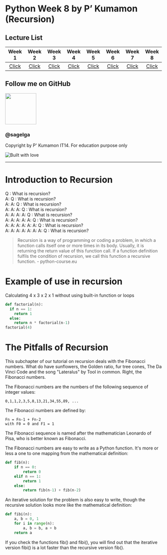 # Python Week 8 by P’ Kumamon (Recursion)

## Lecture List

|Week 1|Week 2|Week 3|Week 4|Week 5|Week 6|Week 7|Week 8|
|:-:|:-:|:-:|:-:|:-:|:-:|:-:|:-:|
|[Click](https://github.com/sagelga/PreProgramming-60/blob/master/Lecture%20Cheat%20Sheet/Week%201%20-%20IO.md)|[Click](https://github.com/sagelga/PreProgramming-60/blob/master/Lecture%20Cheat%20Sheet/Week%202%20-%20Functions.md)|[Click](https://github.com/sagelga/PreProgramming-60/blob/master/Lecture%20Cheat%20Sheet/Week%203%20-%20Strings.md)|[Click](https://github.com/sagelga/PreProgramming-60/blob/master/Lecture%20Cheat%20Sheet/Week%204%20-%20Condition.md)|[Click](https://github.com/sagelga/PreProgramming-60/blob/master/Lecture%20Cheat%20Sheet/Week%205%20-%20Loops.md)|[Click](https://github.com/sagelga/PreProgramming-60/blob/master/Lecture%20Cheat%20Sheet/Week%206%20-%20Lists%20%2B%20Tuples.md)|[Click](https://github.com/sagelga/PreProgramming-60/blob/master/Lecture%20Cheat%20Sheet/Week%207%20-%20Dictionary.md)|[Click](https://github.com/sagelga/PreProgramming-60/blob/master/Lecture%20Cheat%20Sheet/Week%208%20-%20Recursion.md)|

## Follow me on GitHub
<a href="https://github.com/sagelga"><img src="https://avatars0.githubusercontent.com/u/13056824" width="100px"></a>    
### @sagelga

Copyright by P' Kumamon IT14.
For education purpose only

![Built with love](http://forthebadge.com/images/badges/built-with-love.svg)

----------

# Introduction to Recursion

Q : What is recursion? <br>
A: Q : What is recursion? <br>
A: A: Q : What is recursion? <br>
A: A: A: Q : What is recursion? <br>
A: A: A: A: Q : What is recursion? <br>
A: A: A: A: A: Q : What is recursion? <br>
A: A: A: A: A: A: Q : What is recursion? <br>
A: A: A: A: A: A: A: Q : What is recursion?

> Recursion is a way of programming or coding a problem, in which a function calls itself one or more times in its body. Usually, it is returning the return value of this function call. If a function definition fulfils the condition of recursion, we call this function a recursive function. - python-course.eu

# Example of use in recursion
Calculating 4 x 3 x 2 x 1 without using built-in function or loops
```python
def factorial(n):
  if n == 1:
    return 1
  else:
    return n * factorial(n-1)
factorial(4)
```

# The Pitfalls of Recursion

This subchapter of our tutorial on recursion deals with the Fibonacci numbers. What do have sunflowers, the Golden ratio, fur tree cones, The Da Vinci Code and the song "Lateralus" by Tool in common. Right, the Fibonacci numbers.

The Fibonacci numbers are the numbers of the following sequence of integer values:

```
0,1,1,2,3,5,8,13,21,34,55,89, ...
```

The Fibonacci numbers are defined by:
```
Fn = Fn-1 + Fn-2
with F0 = 0 and F1 = 1
```

The Fibonacci sequence is named after the mathematician Leonardo of Pisa, who is better known as Fibonacci.

The Fibonacci numbers are easy to write as a Python function. It's more or less a one to one mapping from the mathematical definition:

```python
def fib(n):
    if n == 0:
        return 0
    elif n == 1:
        return 1
    else:
        return fib(n-1) + fib(n-2)
```

An iterative solution for the problem is also easy to write, though the recursive solution looks more like the mathematical definition:

```python
def fibi(n):
    a, b = 0, 1
    for i in range(n):
        a, b = b, a + b
    return a
```    

If you check the functions fib() and fibi(), you will find out that the iterative version fibi() is a lot faster than the recursive version fib().
